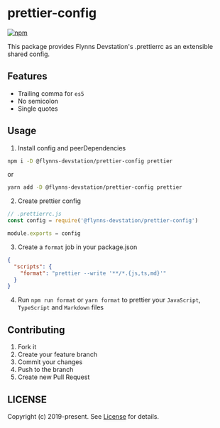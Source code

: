 # prettier-config

[![npm](https://img.shields.io/npm/v/@flynns-devstation/prettier-config.svg?style=for-the-badge)](https://www.npmjs.com/package/@flynns-devstation/prettier-config)

This package provides Flynns Devstation's .prettierrc as an extensible shared config.

## Features

- Trailing comma for `es5`
- No semicolon
- Single quotes

## Usage

1. Install config and peerDependencies

```bash
npm i -D @flynns-devstation/prettier-config prettier
```

or

```bash
yarn add -D @flynns-devstation/prettier-config prettier
```

2. Create prettier config

```js
// .prettierrc.js
const config = require('@flynns-devstation/prettier-config')

module.exports = config
```

3. Create a `format` job in your package.json

```json
{
  "scripts": {
    "format": "prettier --write '**/*.{js,ts,md}'" 
  }
}
```

4. Run `npm run format` or `yarn format` to prettier your `JavaScript`, `TypeScript` and `Markdown` files

## Contributing

1. Fork it
2. Create your feature branch
3. Commit your changes
4. Push to the branch
5. Create new Pull Request

## LICENSE

Copyright (c) 2019-present. See [License](./LICENSE) for details.
